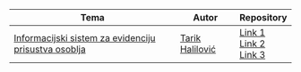 <table>
    <thead>
        <tr>
            <th>Tema</th>
            <th>Autor</th>
            <th>Repository</th>
        </tr>
    </thead>
    <tbody>
        <tr>
            <td><a href="./IB170222.pdf">Informacijski sistem za evidenciju prisustva osoblja</a></td>
            <td><a href="https://github.com/TarikHalilovic">Tarik Halilović</a></td>
            <td>
				<a href="https://github.com/TarikHalilovic/Face-Recognition-Attendance-System">Link 1</a><br />
				<a href="https://github.com/TarikHalilovic/Automated-Attendance-System-Backend">Link 2</a><br />
				<a href="https://github.com/TarikHalilovic/Automated-Attendance-System-Frontend">Link 3</a>
			</td>
        </tr>
    </tbody>
<table>
